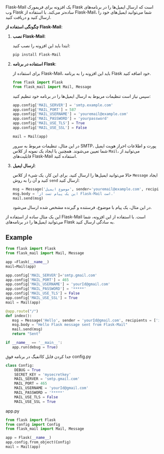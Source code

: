 Flask-Mail یک افزونه برای فریمورک Flask است که ارسال ایمیل‌ها را در برنامه‌های وب Flask ساده‌تر می‌کند. با استفاده از Flask-Mail، شما می‌توانید ایمیل‌های خود را ارسال کنید و دریافت کنید.

**چگونگی استفاده از Flask-Mail**:

1. **نصب Flask-Mail**:

   ابتدا باید این افزونه را نصب کنید:

   ```bash
   pip install Flask-Mail
   ```

2. **استفاده در برنامه Flask**:

   برای استفاده از Flask-Mail، باید این افزونه را به برنامه Flask خود اضافه کنید.

   ```python
   from flask import Flask
   from flask_mail import Mail, Message
   ```

   سپس نیاز است تنظیمات مربوط به ارسال ایمیل‌ها را در برنامه خود تنظیم کنید:

   ```python
   app.config['MAIL_SERVER'] = 'smtp.example.com'
   app.config['MAIL_PORT'] = 587
   app.config['MAIL_USERNAME'] = 'youremail@example.com'
   app.config['MAIL_PASSWORD'] = 'yourpassword'
   app.config['MAIL_USE_TLS'] = True
   app.config['MAIL_USE_SSL'] = False

   mail = Mail(app)
   ```

   در این مثال، تنظیمات مربوط به سرور SMTP، پورت و اطلاعات احراز هویت ایمیل شما تعیین می‌شوند. همچنین با ایجاد یک نمونه از کلاس `Mail`، می‌توانید از قابلیت‌های Flask-Mail استفاده کنید.

3. **ارسال ایمیل**:

   حالا می‌توانید ایمیل‌ها را ارسال کنید. برای این کار، یک شیء از کلاس `Message` ایجاد کنید و آن را به روش `send` ارسال کنید:

   ```python
   msg = Message('موضوع ایمیل', sender='youremail@example.com', recipients=['recipient@example.com'])
   msg.body = 'این یک پیام تست از Flask-Mail است.'
   mail.send(msg)
   ```

   در این مثال، یک پیام با موضوع، فرستنده و گیرنده مشخص شده ارسال می‌شود.

این یک مثال ساده از استفاده از Flask-Mail است. با استفاده از این افزونه، شما می‌توانید ایمیل‌ها را در برنامه‌های Flask به سادگی ارسال کنید.


## Example
```python
from flask import Flask
from flask_mail import Mail, Message

app =Flask(__name__)
mail=Mail(app)

app.config['MAIL_SERVER']='smtp.gmail.com'
app.config['MAIL_PORT'] = 465
app.config['MAIL_USERNAME'] = 'yourId@gmail.com'
app.config['MAIL_PASSWORD'] = '*****'
app.config['MAIL_USE_TLS'] = False
app.config['MAIL_USE_SSL'] = True
mail = Mail(app)

@app.route("/")
def index():
   msg = Message('Hello', sender = 'yourId@gmail.com', recipients = ['id1@gmail.com'])
   msg.body = "Hello Flask message sent from Flask-Mail"
   mail.send(msg)
   return "Sent"

if __name__ == '__main__':
   app.run(debug = True)
```

جدا کردن فایل کاانفیگ در برنامه فوق
config.py

```python
class Config:
    DEBUG = True
    SECRET_KEY = 'mysecretkey'
    MAIL_SERVER = 'smtp.gmail.com'
    MAIL_PORT = 465
    MAIL_USERNAME = 'yourId@gmail.com'
    MAIL_PASSWORD = '*****'
    MAIL_USE_TLS = False
    MAIL_USE_SSL = True
```
app.py
```python
from flask import Flask
from config import Config
from flask_mail import Mail, Message

app = Flask(__name__)
app.config.from_object(Config)
mail = Mail(app)
```

